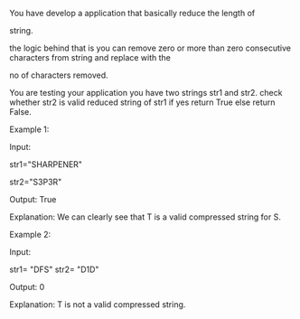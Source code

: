 You have develop a application that basically reduce the length of

string.

the logic behind that is you can remove zero or more than zero consecutive characters from string and replace with the

no of characters removed.

You are testing your application you have two strings str1 and str2. check whether str2 is valid reduced string of str1 if yes return True else return False.

Example 1:

Input:

str1="SHARPENER"

str2="S3P3R"

Output: True

Explanation: We can clearly see that T is a valid compressed string for S.

Example 2:

Input:

str1= "DFS" str2= "D1D"

Output: 0

Explanation: T is not a valid compressed string.